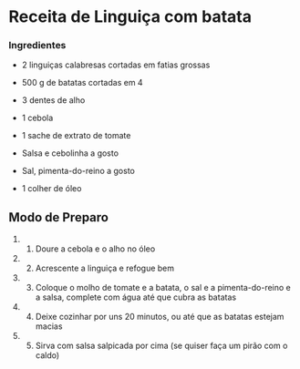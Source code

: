 # Receita de Linguiça com batata

### Ingredientes

- 2 linguiças calabresas cortadas em fatias grossas

- 500 g de batatas cortadas em 4

- 3 dentes de alho

- 1 cebola

- 1 sache de extrato de tomate

- Salsa e cebolinha a gosto

- Sal, pimenta-do-reino a gosto

- 1 colher de óleo



## Modo de Preparo

1. 1.  Doure a cebola e o alho no óleo

2. 2.  Acrescente a linguiça e refogue bem

3. 3.  Coloque o molho de tomate e a batata, o sal e a pimenta-do-reino e a salsa, complete com água até que cubra as batatas

4. 4.  Deixe cozinhar por uns 20 minutos, ou até que as batatas estejam macias

5. 5.  Sirva com salsa salpicada por cima (se quiser faça um pirão com o caldo)
